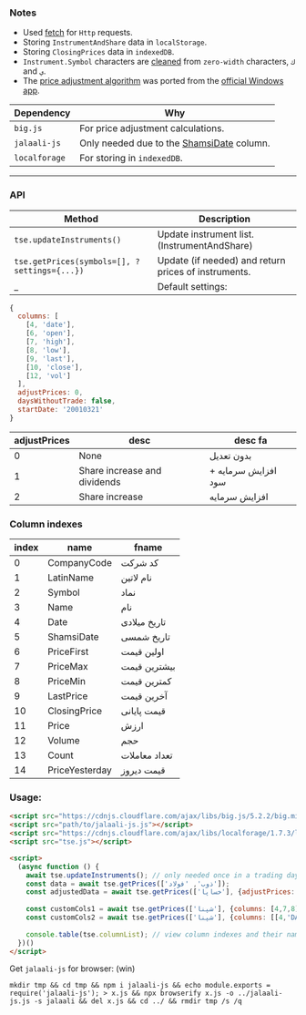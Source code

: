 ### Notes
- Used [fetch](https://github.com/m-ahmadi/tse-browser-client/blob/master/tse.js#L32) for `Http` requests.  
- Storing `InstrumentAndShare` data in `localStorage`.  
- Storing `ClosingPrices` data in `indexedDB`.  
- `Instrument.Symbol` characters are [cleaned](https://github.com/m-ahmadi/tse-browser-client/blob/master/tse.js#L145) from `zero-width` characters, `ك` and  `ي`.
- The [price adjustment algorithm](https://github.com/m-ahmadi/tse-browser-client/blob/master/tse.js#L167) was ported from the [official Windows app](http://cdn.tsetmc.com/Site.aspx?ParTree=111A11).

Dependency | Why
-------|-------------
`big.js` | For price adjustment calculations.
`jalaali-js` | Only needed due to the [ShamsiDate](https://github.com/m-ahmadi/tse-browser-client/blob/master/tse.js#L237) column.
`localforage` | For storing in `indexedDB`.
---

### API
Method | Description
-------|-------------
`tse.updateInstruments()` | Update instrument list. (InstrumentAndShare)
`tse.getPrices(symbols=[], ?settings={...})` | Update (if needed) and return prices of instruments.
_ | Default settings:
```javascript
{
  columns: [
    [4, 'date'],
    [6, 'open'],
    [7, 'high'],
    [8, 'low'],
    [9, 'last'],
    [10, 'close'],
    [12, 'vol']
  ],
  adjustPrices: 0,
  daysWithoutTrade: false,
  startDate: '20010321'
}
```

adjustPrices | desc | desc fa
-------------|------|---------
0 | None | بدون تعدیل
1 | Share increase and dividends | افزایش سرمایه + سود
2 | Share increase | افزایش سرمایه

### Column indexes
index | name | fname
------|------|------------------
0  | CompanyCode    | کد شرکت
1  | LatinName      | نام لاتین
2  | Symbol         | نماد
3  | Name           | نام
4  | Date           | تاریخ میلادی
5  | ShamsiDate     | تاریخ شمسی
6  | PriceFirst     | اولین قیمت
7  | PriceMax       | بیشترین قیمت
8  | PriceMin       | کمترین قیمت
9  | LastPrice      | آخرین قیمت
10 | ClosingPrice   | قیمت پایانی
11 | Price          | ارزش
12 | Volume         | حجم
13 | Count          | تعداد معاملات
14 | PriceYesterday | قیمت دیروز

### Usage:
```html
<script src="https://cdnjs.cloudflare.com/ajax/libs/big.js/5.2.2/big.min.js"></script>
<script src="path/to/jalaali-js.js"></script>
<script src="https://cdnjs.cloudflare.com/ajax/libs/localforage/1.7.3/localforage.min.js"></script>
<script src="tse.js"></script>

<script>
  (async function () {
    await tse.updateInstruments(); // only needed once in a trading day.
    const data = await tse.getPrices(['ذوب', 'فولاد']);
    const adjustedData = await tse.getPrices(['خساپا'], {adjustPrices: 1});
	
    const customCols1 = await tse.getPrices(['شپنا'], {columns: [4,7,8]}); // default names
    const customCols2 = await tse.getPrices(['شپنا'], {columns: [[4,'DATE'],[7,'MAX'],[8,'MIN']]}); // custom names
		
    console.table(tse.columnList); // view column indexes and their names
  })()
</script>
```
Get `jalaali-js` for browser: (win)
```
mkdir tmp && cd tmp && npm i jalaali-js && echo module.exports = require('jalaali-js'); > x.js && npx browserify x.js -o ../jalaali-js.js -s jalaali && del x.js && cd ../ && rmdir tmp /s /q
```